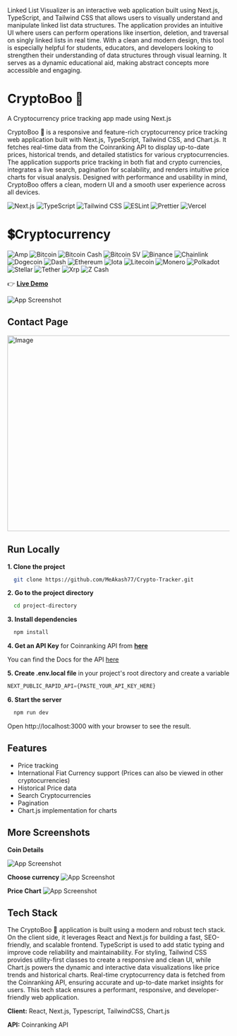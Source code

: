 Linked List Visualizer is an interactive web application built using Next.js, TypeScript, and Tailwind CSS that allows users to visually understand and manipulate linked list data structures. The application provides an intuitive UI where users can perform operations like insertion, deletion, and traversal on singly linked lists in real time. With a clean and modern design, this tool is especially helpful for students, educators, and developers looking to strengthen their understanding of data structures through visual learning. It serves as a dynamic educational aid, making abstract concepts more accessible and engaging.


# CryptoBoo 👻 
A Cryptocurrency price tracking app made using Next.js

CryptoBoo 👻 is a responsive and feature-rich cryptocurrency price tracking web application built with Next.js, TypeScript, Tailwind CSS, and Chart.js. It fetches real-time data from the Coinranking API to display up-to-date prices, historical trends, and detailed statistics for various cryptocurrencies. The application supports price tracking in both fiat and crypto currencies, integrates a live search, pagination for scalability, and renders intuitive price charts for visual analysis. Designed with performance and usability in mind, CryptoBoo offers a clean, modern UI and a smooth user experience across all devices.

![Next.js](https://img.shields.io/badge/Next.js-000000?style=flat-square&logo=nextdotjs&logoColor=white)
![TypeScript](https://img.shields.io/badge/TypeScript-3178C6?style=flat-square&logo=typescript&logoColor=white)
![Tailwind CSS](https://img.shields.io/badge/Tailwind_CSS-38B2AC?style=flat-square&logo=tailwindcss&logoColor=white)
![ESLint](https://img.shields.io/badge/ESLint-4B3263?style=flat-square&logo=eslint&logoColor=white)
![Prettier](https://img.shields.io/badge/Prettier-F7B93E?style=flat-square&logo=prettier&logoColor=black)
![Vercel](https://img.shields.io/badge/Vercel-000000?style=flat-square&logo=vercel&logoColor=white)

# 💲Cryptocurrency

![Amp](https://img.shields.io/badge/Amp-005AF0?style=for-the-badge&logo=amp&logoColor=white)
![Bitcoin](https://img.shields.io/badge/Bitcoin-000?style=for-the-badge&logo=bitcoin&logoColor=white)
![Bitcoin Cash](https://img.shields.io/badge/Bitcoin%20Cash-0AC18E?style=for-the-badge&logo=Bitcoin%20Cash&logoColor=white)
![Bitcoin SV](https://img.shields.io/badge/Bitcoin%20SV-EAB300?style=for-the-badge&logo=Bitcoin%20SV&logoColor=white)
![Binance](https://img.shields.io/badge/Binance-FCD535?style=for-the-badge&logo=binance&logoColor=white)
![Chainlink](https://img.shields.io/badge/Chainlink-375BD2?style=for-the-badge&logo=Chainlink&logoColor=white)
![Dogecoin](https://img.shields.io/badge/dogecoin-B59A30?style=for-the-badge&logo=dogecoin&logoColor=white)
![Dash](https://img.shields.io/badge/dash-008DE4?style=for-the-badge&logo=dash&logoColor=white)
![Ethereum](https://img.shields.io/badge/Ethereum-3C3C3D?style=for-the-badge&logo=Ethereum&logoColor=white)
![Iota](https://img.shields.io/badge/iota-29334C?style=for-the-badge&logo=iota&logoColor=white)
![Litecoin](https://img.shields.io/badge/Litecoin-A6A9AA?style=for-the-badge&logo=Litecoin&logoColor=white)
![Monero](https://img.shields.io/badge/monero-FF6600?style=for-the-badge&logo=monero&logoColor=white)
![Polkadot](https://img.shields.io/badge/polkadot-E6007A?style=for-the-badge&logo=polkadot&logoColor=white)
![Stellar](https://img.shields.io/badge/Stellar-7D00FF?style=for-the-badge&logo=Stellar&logoColor=white)
![Tether](https://img.shields.io/badge/tether-168363?style=for-the-badge&logo=tether&logoColor=white)
![Xrp](https://img.shields.io/badge/Xrp-black?style=for-the-badge&logo=xrp&logoColor=white)
![Z Cash](https://img.shields.io/badge/Zcash-F4B728?style=for-the-badge&logo=zcash&logoColor=white)

👉 [**Live Demo**](https://crypto-tracker-two-theta.vercel.app/)

![App Screenshot](https://cryptoboo.vercel.app/screenshots/homepage.jpg)

## Contact Page

<img width="959" height="443" alt="Image" src="https://github.com/user-attachments/assets/ceacd188-f550-462e-a473-6da38c41b73a" />


## Run Locally

**1. Clone the project**

```bash
  git clone https://github.com/MeAkash77/Crypto-Tracker.git
```

**2. Go to the project directory**

```bash
  cd project-directory
```

**3. Install dependencies**

```bash
  npm install
```

**4. Get an API Key** for Coinranking API from [**here**](https://rapidapi.com/Coinranking/api/coinranking1/)

You can find the Docs for the API [here](https://developers.coinranking.com/api/documentation)  

**5. Create .env.local file** in your project's root directory and create a variable
```js
NEXT_PUBLIC_RAPID_API={PASTE_YOUR_API_KEY_HERE}
```

**6. Start the server**

```bash
  npm run dev
```
Open http://localhost:3000 with your browser to see the result.


## Features

- Price tracking
- International Fiat Currency support (Prices can also be viewed in other cryptocurrencies)
- Historical Price data
- Search Cryptocurrencies
- Pagination
- Chart.js implementation for charts


## More Screenshots
**Coin Details**

![App Screenshot](https://cryptoboo.vercel.app/screenshots/coin_details_page.jpg)

**Choose currency**
![App Screenshot](https://cryptoboo.vercel.app/screenshots/choose_currency_dialog.jpg)

**Price Chart**
![App Screenshot](https://cryptoboo.vercel.app/screenshots/price_chart_2.jpg)


## Tech Stack
The CryptoBoo 👻 application is built using a modern and robust tech stack. On the client side, it leverages React and Next.js for building a fast, SEO-friendly, and scalable frontend. TypeScript is used to add static typing and improve code reliability and maintainability. For styling, Tailwind CSS provides utility-first classes to create a responsive and clean UI, while Chart.js powers the dynamic and interactive data visualizations like price trends and historical charts. Real-time cryptocurrency data is fetched from the Coinranking API, ensuring accurate and up-to-date market insights for users. This tech stack ensures a performant, responsive, and developer-friendly web application.

**Client:** React, Next.js, Typescript,  TailwindCSS, Chart.js

**API:** Coinranking API
